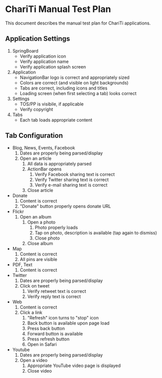 ChariTi Manual Test Plan
========================

This document describes the manual test plan for ChariTi applications.

Application Settings
--------------------

1.	SpringBoard
	* Verify application icon
	* Verify application name
	* Verify application splash screen
2.	Application
	* NavigationBar logo is correct and appropriately sized
	* Colors are correct (and visible on light backgrounds)
	* Tabs are correct, including icons and titles
	* Loading screen (when first selecting a tab) looks correct
3.	Settings
	* TOS/PP is visibile, if applicable
	* Verify copyright
4.	Tabs
	* Each tab loads appropriate content

Tab Configuration
-----------------

*	Blog, News, Events, Facebook
	1. Dates are properly being parsed/display
	2. Open an article
		1. All data is appropriately parsed
		2. ActionBar opens
			1. Verify Facebook sharing text is correct
			2. Verify Twitter sharing text is correct
			3. Verify e-mail sharing text is correct
		3. Close article
*	Donate
	1. Content is correct
	2. "Donate" button properly opens donate URL
*	Flickr
	1. Open an album
		1. Open a photo
			1. Photo properly loads
			2. Tap on photo, description is available (tap again to dismiss)
			3. Close photo
		2. Close album
*	Map
	1. Content is correct
	2. All pins are visible
*	PDF, Text
	1. Content is correct
*	Twitter
	1. Dates are properly being parsed/display
	2. Click on tweet
		1. Verify retweet text is correct
		2. Verify reply text is correct
*	Web
	1. Content is correct
	2. Click a link
		1. "Refresh" icon turns to "stop" icon
		2. Back button is available upon page load
		3. Press back button
		4. Forward button is available
		5. Press refresh button
		6. Open in Safari
*	Youtube
	1. Dates are properly being parsed/display
	2. Open a video
		1. Appropriate YouTube video page is displayed
		2. Close video